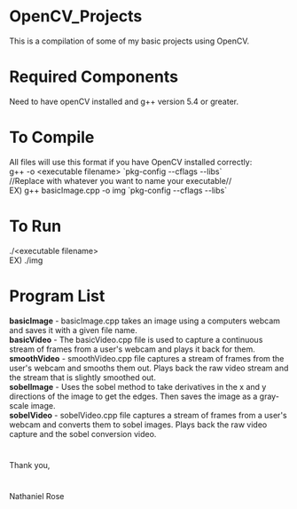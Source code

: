 # OpenCV_Projects
This is a compilation of some of my basic projects using OpenCV.

# Required Components
Need to have openCV installed and g++ version 5.4 or greater.

# To Compile
All files will use this format if you have OpenCV installed correctly:
<br />g++ <filename> -o \<executable filename\> \`pkg-config --cflags --libs\`
<br />//Replace <executable filename> with whatever you want to name your executable//
<br />EX) g++ basicImage.cpp -o img \`pkg-config --cflags --libs\`

# To Run
./\<executable filename\>
<br />EX) ./img

# Program List
**basicImage** - basicImage.cpp takes an image using a computers webcam and saves it with a given file name.
<br />**basicVideo** - The basicVideo.cpp file is used to capture a continuous stream of frames from a user's webcam and plays it back for them.
<br />**smoothVideo** - smoothVideo.cpp file captures a stream of frames from the user's webcam and smooths them out. Plays back the raw video stream and the stream that is slightly smoothed out.
<br />**sobelImage** - Uses the sobel method to take derivatives in the x and y directions of the image to get the edges. Then saves the image as a gray-scale image.
<br />**sobelVideo** - sobelVideo.cpp file captures a stream of frames from a user's webcam and converts them to sobel images. Plays back the raw video capture and the sobel conversion video.

#
Thank you,
#
Nathaniel Rose
